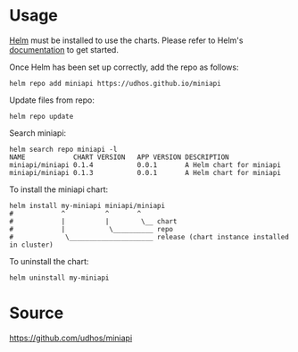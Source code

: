 # Usage

[Helm](https://helm.sh) must be installed to use the charts.  Please refer to
Helm's [documentation](https://helm.sh/docs) to get started.

Once Helm has been set up correctly, add the repo as follows:

    helm repo add miniapi https://udhos.github.io/miniapi

Update files from repo:

    helm repo update

Search miniapi:

    helm search repo miniapi -l
    NAME           	CHART VERSION	APP VERSION	DESCRIPTION
    miniapi/miniapi	0.1.4        	0.0.1      	A Helm chart for miniapi
    miniapi/miniapi	0.1.3        	0.0.1      	A Helm chart for miniapi

To install the miniapi chart:

    helm install my-miniapi miniapi/miniapi
    #            ^          ^       ^
    #            |          |        \__ chart
    #            |           \__________ repo
    #             \_____________________ release (chart instance installed in cluster)

To uninstall the chart:

    helm uninstall my-miniapi

# Source

<https://github.com/udhos/miniapi>

